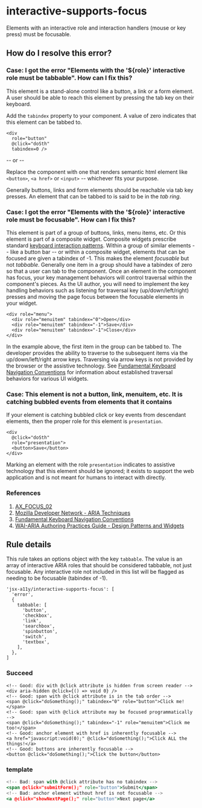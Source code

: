 # interactive-supports-focus

Elements with an interactive role and interaction handlers (mouse or key press) must be focusable.
## How do I resolve this error?

### Case: I got the error "Elements with the '${role}' interactive role must be tabbable". How can I fix this?

This element is a stand-alone control like a button, a link or a form element. A user should be able to reach this element by pressing the tab key on their keyboard.

Add the `tabindex` property to your component. A value of zero indicates that this element can be tabbed to.

```
<div
  role="button"
  @click="doSth"
  tabindex=0 />
```

-- or --

Replace the component with one that renders semantic html element like `<button>`, `<a href>` or `<input>` -- whichever fits your purpose.

Generally buttons, links and form elements should be reachable via tab key presses. An element that can be tabbed to is said to be in the _tab ring_.

### Case: I got the error "Elements with the '${role}' interactive role must be focusable". How can I fix this?

This element is part of a group of buttons, links, menu items, etc. Or this element is part of a composite widget. Composite widgets prescribe standard [keyboard interaction patterns](https://www.w3.org/TR/wai-aria-practices-1.1/#kbd_generalnav). Within a group of similar elements -- like a button bar -- or within a composite widget, elements that can be focused are given a tabindex of -1. This makes the element *focusable* but not *tabbable*. Generally one item in a group should have a tabindex of zero so that a user can tab to the component. Once an element in the component has focus, your key management behaviors will control traversal within the component's pieces. As the UI author, you will need to implement the key handling behaviors such as listening for traversal key (up/down/left/right) presses and moving the page focus between the focusable elements in your widget.

```
<div role="menu">
  <div role="menuitem" tabindex="0">Open</div>
  <div role="menuitem" tabindex="-1">Save</div>
  <div role="menuitem" tabindex="-1">Close</div>
</div>
```

In the example above, the first item in the group can be tabbed to. The developer provides the ability to traverse to the subsequent items via the up/down/left/right arrow keys. Traversing via arrow keys is not provided by the browser or the assistive technology. See [Fundamental Keyboard Navigation Conventions](https://www.w3.org/TR/wai-aria-practices-1.1/#kbd_generalnav) for information about established traversal behaviors for various UI widgets.

### Case: This element is not a button, link, menuitem, etc. It is catching bubbled events from elements that it contains

If your element is catching bubbled click or key events from descendant elements, then the proper role for this element is `presentation`.

```
<div
  @click="doSth"
  role="presentation">
  <button>Save</button>
</div>
```

Marking an element with the role `presentation` indicates to assistive technology that this element should be ignored; it exists to support the web application and is not meant for humans to interact with directly.

### References

 1. [AX_FOCUS_02](https://github.com/GoogleChrome/accessibility-developer-tools/wiki/Audit-Rules#ax_focus_02)
  1. [Mozilla Developer Network - ARIA Techniques](https://developer.mozilla.org/en-US/docs/Web/Accessibility/ARIA/ARIA_Techniques/Using_the_button_role#Keyboard_and_focus)
  1. [Fundamental Keyboard Navigation Conventions](https://www.w3.org/TR/wai-aria-practices-1.1/#kbd_generalnav)
  1. [WAI-ARIA Authoring Practices Guide - Design Patterns and Widgets](https://www.w3.org/TR/wai-aria-practices-1.1/#aria_ex)

## Rule details

This rule takes an options object with the key `tabbable`. The value is an array of interactive ARIA roles that should be considered tabbable, not just focusable. Any interactive role not included in this list will be flagged as needing to be focusable (tabindex of -1).

```
'jsx-a11y/interactive-supports-focus': [
  'error',
  {
    tabbable: [
      'button',
      'checkbox',
      'link',
      'searchbox',
      'spinbutton',
      'switch',
      'textbox',
    ],
  },
]
```

### Succeed
```template
<!-- Good: div with @click attribute is hidden from screen reader -->
<div aria-hidden @click={() => void 0} />
<!-- Good: span with @click attribute is in the tab order -->
<span @click="doSomething();" tabindex="0" role="button">Click me!</span>
<!-- Good: span with @click attribute may be focused programmatically -->
<span @click="doSomething();" tabindex="-1" role="menuitem">Click me too!</span>
<!-- Good: anchor element with href is inherently focusable -->
<a href="javascript:void(0);" @click="doSomething();">Click ALL the things!</a>
<!-- Good: buttons are inherently focusable -->
<button @click="doSomething();">Click the button</button>
```

### template
```jsx
<!-- Bad: span with @click attribute has no tabindex -->
<span @click="submitForm();" role="button">Submit</span>
<!-- Bad: anchor element without href is not focusable -->
<a @click="showNextPage();" role="button">Next page</a>
```